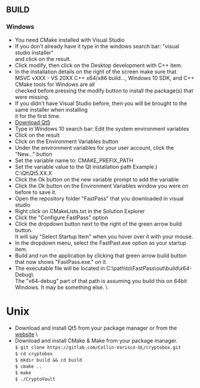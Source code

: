 ## **BUILD**
### **Windows**
- You need CMake installed with Visual Studio
- If you don't already have it type in the windows search bar: "visual studio installer" \
  and click on the result.
- Click modify, then click on the Desktop development with C++ item.
- In the installation details on the right of the screen make sure that \
  MSVC vXXX - VS 20XX C++ x64/x86 build..., Windows 10 SDK, and C++ CMake tools for Windows are all \
  checked before pressing the modify button to install the package(s) that were missing.
- If you didn't have Visual Studio before, then you will be brought to the same installer when installing \
  it for the first time.
- [Download Qt5](https://www.qt.io/download-qt-installer)
- Type in Windows 10 search bar: Edit the system environment variables
- Click on the result
- Click on the Environment Variables button
- Under the environment variables for your user account, click the "New..." button
- Set the variable name to: CMAKE_PREFIX_PATH
- Set the variable value to the Qt installation path Example.) C:\Qt\Qt5.XX.X
- Click the Ok button on the new variable prompt to add the variable
- Click the Ok button on the Environment Variables window you were on before to save it.
- Open the repository folder "FastPass" that you downloaded in visual studio
- Right click on CMakeLists.txt in the Solution Explorer
- Click the "Configure FastPass" option
- Click the dropdown button next to the right of the green arrow build button. \
  It will say "Select Startup Item" when you hover over it with your mouse.
- In the dropdown menu, select the FastPast.exe option as your startup item.
- Build and run the application by clicking that green arrow build button that now shows "FastPass.exe." on it.
- The executable file will be located in C:\path\to\FastPass\out\build\x64-Debug\ \
  The "x64-debug" part of that path is assuming you build this on 64bit Windows. It may be something else. \


# **Unix**
- Download and install Qt5 from your package manager or from the [website](https://www.qt.io/download-qt-installer) \
- Download and install CMake & Make from your package manager. \
```$ git clone https://gitlab.com/Collin-Varisco-UL/cryptobox.git``` \
```$ cd cryptobox``` \
```$ mkdir build && cd build``` \
```$ cmake ..``` \
```$ make``` \
```$ ./CryptoVault``` 

